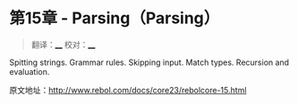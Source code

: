 # 第15章 - Parsing（Parsing）

> 翻译：[__](#) 校对：[__](#)

Spitting strings. Grammar rules. Skipping input. Match types. Recursion and evaluation.

原文地址：http://www.rebol.com/docs/core23/rebolcore-15.html